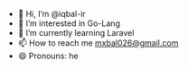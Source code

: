 - 👋 Hi, I’m @iqbal-ir
- 👀 I’m interested in Go-Lang
- 🌱 I’m currently learning Laravel
- 📫 How to reach me mxbal026@gmail.com
- 😄 Pronouns: he

<!---
iqbal-ir/iqbal-ir is a ✨ special ✨ repository because its `README.md` (this file) appears on your GitHub profile.
You can click the Preview link to take a look at your changes.
--->
